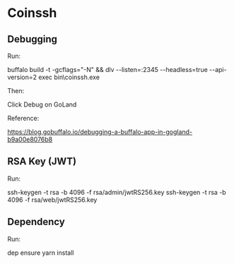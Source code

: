 # Coinssh

## Debugging

Run:

buffalo build -t -gcflags="-N" && dlv --listen=:2345 --headless=true --api-version=2 exec bin\coinssh.exe

Then:

Click Debug on GoLand

Reference:

https://blog.gobuffalo.io/debugging-a-buffalo-app-in-gogland-b9a00e8076b8

## RSA Key (JWT)

Run:

ssh-keygen -t rsa -b 4096 -f rsa/admin/jwtRS256.key
ssh-keygen -t rsa -b 4096 -f rsa/web/jwtRS256.key

## Dependency

Run:

dep ensure
yarn install
